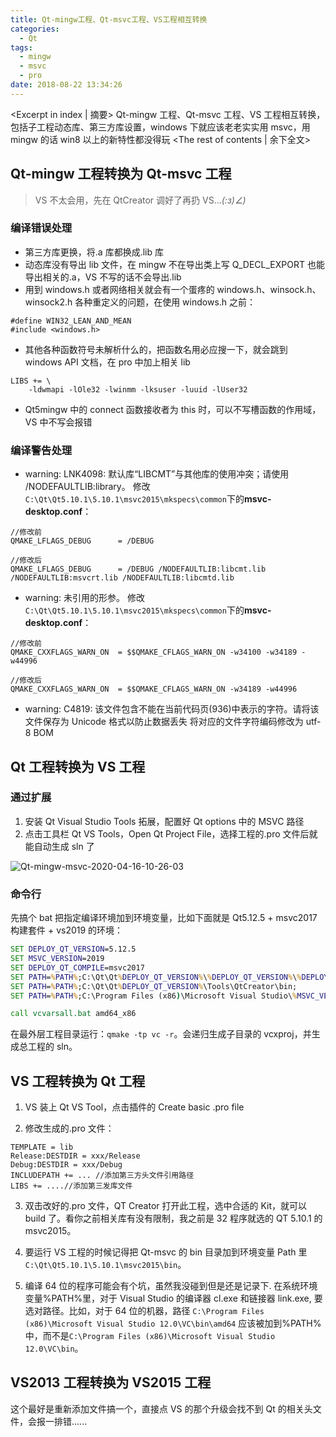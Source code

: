 ```yaml
---
title: Qt-mingw工程、Qt-msvc工程、VS工程相互转换
categories:
  - Qt
tags:
  - mingw
  - msvc
  - pro
date: 2018-08-22 13:34:26
---
```


<Excerpt in index | 摘要>
Qt-mingw 工程、Qt-msvc 工程、VS 工程相互转换，包括子工程动态库、第三方库设置，windows 下就应该老老实实用 msvc，用 mingw 的话 win8 以上的新特性都没得玩<!-- more -->
<The rest of contents | 余下全文>

## Qt-mingw 工程转换为 Qt-msvc 工程

> VS 不太会用，先在 QtCreator 调好了再扔 VS..._(:з)∠)_

### 编译错误处理

- 第三方库更换，将.a 库都换成.lib 库
- 动态库没有导出 lib 文件，在 mingw 不在导出类上写 Q_DECL_EXPORT 也能导出相关的.a，VS 不写的话不会导出.lib
- 用到 windows.h 或者网络相关就会有一个蛋疼的 windows.h、winsock.h、winsock2.h 各种重定义的问题，在使用 windows.h 之前：

```
#define WIN32_LEAN_AND_MEAN
#include <windows.h>
```

- 其他各种函数符号未解析什么的，把函数名用必应搜一下，就会跳到 windows API 文档，在 pro 中加上相关 lib

```
LIBS += \
    -ldwmapi -lOle32 -lwinmm -lksuser -luuid -lUser32
```

- Qt5mingw 中的 connect 函数接收者为 this 时，可以不写槽函数的作用域，VS 中不写会报错

### 编译警告处理

- warning: LNK4098: 默认库“LIBCMT”与其他库的使用冲突；请使用 /NODEFAULTLIB:library。
  修改`C:\Qt\Qt5.10.1\5.10.1\msvc2015\mkspecs\common`下的**msvc-desktop.conf**：

```
//修改前
QMAKE_LFLAGS_DEBUG      = /DEBUG

//修改后
QMAKE_LFLAGS_DEBUG      = /DEBUG /NODEFAULTLIB:libcmt.lib /NODEFAULTLIB:msvcrt.lib /NODEFAULTLIB:libcmtd.lib
```

- warning: 未引用的形参。
  修改`C:\Qt\Qt5.10.1\5.10.1\msvc2015\mkspecs\common`下的**msvc-desktop.conf**：

```
//修改前
QMAKE_CXXFLAGS_WARN_ON  = $$QMAKE_CFLAGS_WARN_ON -w34100 -w34189 -w44996

//修改后
QMAKE_CXXFLAGS_WARN_ON  = $$QMAKE_CFLAGS_WARN_ON -w34189 -w44996
```

- warning: C4819: 该文件包含不能在当前代码页(936)中表示的字符。请将该文件保存为 Unicode 格式以防止数据丢失
  将对应的文件字符编码修改为 utf-8 BOM

## Qt 工程转换为 VS 工程

### 通过扩展

1. 安装 Qt Visual Studio Tools 拓展，配置好 Qt options 中的 MSVC 路径
2. 点击工具栏 Qt VS Tools，Open Qt Project File，选择工程的.pro 文件后就能自动生成 sln 了

![Qt-mingw-msvc-2020-04-16-10-26-03](https://cdn.jsdelivr.net/gh/Longxr/PicStored/blog/Qt-mingw-msvc-2020-04-16-10-26-03.png)

### 命令行

先搞个 bat 把指定编译环境加到环境变量，比如下面就是 Qt5.12.5 + msvc2017 构建套件 + vs2019 的环境：

```bat
SET DEPLOY_QT_VERSION=5.12.5
SET MSVC_VERSION=2019
SET DEPLOY_QT_COMPILE=msvc2017
SET PATH=%PATH%;C:\Qt\Qt%DEPLOY_QT_VERSION%\%DEPLOY_QT_VERSION%\%DEPLOY_QT_COMPILE%\bin;
SET PATH=%PATH%;C:\Qt\Qt%DEPLOY_QT_VERSION%\Tools\QtCreator\bin;
SET PATH=%PATH%;C:\Program Files (x86)\Microsoft Visual Studio\%MSVC_VERSION%\Community\VC\Auxiliary\Build;

call vcvarsall.bat amd64_x86
```

在最外层工程目录运行：`qmake -tp vc -r`。会递归生成子目录的 vcxproj，并生成总工程的 sln。

## VS 工程转换为 Qt 工程

1. VS 装上 Qt VS Tool，点击插件的 Create basic .pro file

2. 修改生成的.pro 文件：

```
TEMPLATE = lib
Release:DESTDIR = xxx/Release
Debug:DESTDIR = xxx/Debug
INCLUDEPATH += ... //添加第三方头文件引用路径
LIBS += ....//添加第三发库文件
```

3. 双击改好的.pro 文件，QT Creator 打开此工程，选中合适的 Kit，就可以 build 了。看你之前相关库有没有限制，我之前是 32 程序就选的 QT 5.10.1 的 msvc2015。

4. 要运行 VS 工程的时候记得把 Qt-msvc 的 bin 目录加到环境变量 Path 里`C:\Qt\Qt5.10.1\5.10.1\msvc2015\bin`。

5. 编译 64 位的程序可能会有个坑，虽然我没碰到但是还是记录下.
   在系统环境变量%PATH%里，对于 Visual Studio 的编译器 cl.exe 和链接器 link.exe, 要选对路径。比如，对于 64 位的机器，路径 `C:\Program Files (x86)\Microsoft Visual Studio 12.0\VC\bin\amd64` 应该被加到%PATH%中，而不是`C:\Program Files (x86)\Microsoft Visual Studio 12.0\VC\bin`。

## VS2013 工程转换为 VS2015 工程

这个最好是重新添加文件搞一个，直接点 VS 的那个升级会找不到 Qt 的相关头文件，会报一排错......
